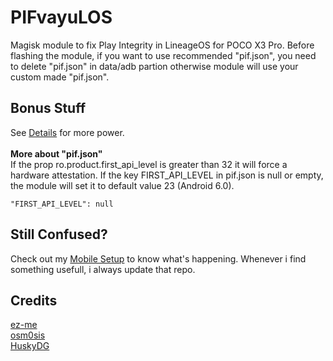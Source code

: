 # PIFvayuLOS
Magisk module to fix Play Integrity in LineageOS for POCO X3 Pro. Before flashing the module, if you want to use recommended "pif.json", you need to delete "pif.json" in data/adb partion otherwise module will use your custom made "pif.json".

## Bonus Stuff
See [Details](Details.md) for more power.<br><br>
**More about "pif.json"**<br>
If the prop ro.product.first_api_level is greater than 32 it will force a hardware attestation. If the key FIRST_API_LEVEL in pif.json is null or empty, the module will set it to default value 23 (Android 6.0).<br>
```
"FIRST_API_LEVEL": null
```

## Still Confused?
Check out my [Mobile Setup](https://github.com/ToucH9000/Mobile-Specification) to know what's happening. Whenever i find something usefull, i always update that repo.

## Credits
[ez-me](https://github.com/ez-me)<br>
[osm0sis](https://github.com/osm0sis)<br>
[HuskyDG](https://github.com/HuskyDG)
